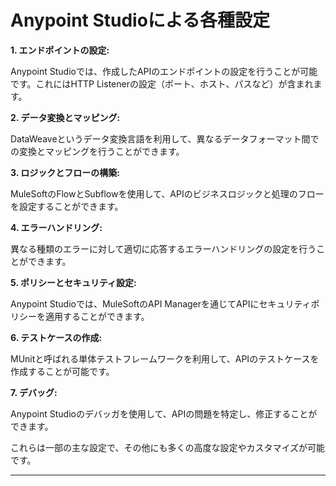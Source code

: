 # Anypoint Studioによる各種設定

**1. エンドポイントの設定:**

Anypoint Studioでは、作成したAPIのエンドポイントの設定を行うことが可能です。これにはHTTP Listenerの設定（ポート、ホスト、パスなど）が含まれます。

**2. データ変換とマッピング:**

DataWeaveというデータ変換言語を利用して、異なるデータフォーマット間での変換とマッピングを行うことができます。

**3. ロジックとフローの構築:**

MuleSoftのFlowとSubflowを使用して、APIのビジネスロジックと処理のフローを設定することができます。

**4. エラーハンドリング:**

異なる種類のエラーに対して適切に応答するエラーハンドリングの設定を行うことができます。

**5. ポリシーとセキュリティ設定:**

Anypoint Studioでは、MuleSoftのAPI Managerを通じてAPIにセキュリティポリシーを適用することができます。

**6. テストケースの作成:**

MUnitと呼ばれる単体テストフレームワークを利用して、APIのテストケースを作成することが可能です。

**7. デバッグ:**

Anypoint Studioのデバッガを使用して、APIの問題を特定し、修正することができます。

これらは一部の主な設定で、その他にも多くの高度な設定やカスタマイズが可能です。

---
